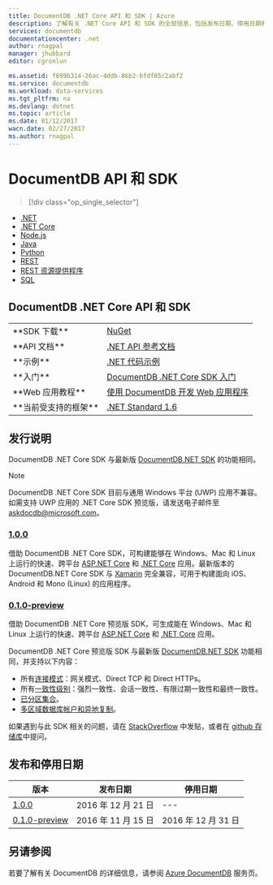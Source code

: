 ```yaml
---
title: DocumentDB .NET Core API 和 SDK | Azure
description: 了解有关 .NET Core API 和 SDK 的全部信息，包括发布日期、停用日期和 DocumentDB.NET Core SDK 各版本之间的更改。
services: documentdb
documentationcenter: .net
author: rnagpal
manager: jhubbard
editor: cgronlun

ms.assetid: f899b314-26ac-4ddb-86b2-bfdf05c2abf2
ms.service: documentdb
ms.workload: data-services
ms.tgt_pltfrm: na
ms.devlang: dotnet
ms.topic: article
ms.date: 01/12/2017
wacn.date: 02/27/2017
ms.author: rnagpal
---
```


# DocumentDB API 和 SDK
> [!div class="op_single_selector"]
- [.NET](./documentdb-sdk-dotnet.md)
- [.NET Core](./documentdb-sdk-dotnet-core.md)
- [Node.js](./documentdb-sdk-node.md)
- [Java](./documentdb-sdk-java.md)
- [Python](./documentdb-sdk-python.md)
- [REST](https://docs.microsoft.com/zh-cn/rest/api/documentdb/)
- [REST 资源提供程序](https://docs.microsoft.com/rest/api/documentdbresourceprovider/)
- [SQL](https://msdn.microsoft.com/zh-cn/library/azure/dn782250.aspx)

## DocumentDB .NET Core API 和 SDK
<table>  

<tr><td>**SDK 下载**</td><td><a href="https://www.nuget.org/packages/Microsoft.Azure.DocumentDB.Core/">NuGet</a></td></tr>

<tr><td>**API 文档**</td><td><a href="https://msdn.microsoft.com/zh-cn/library/azure/dn948556.aspx">.NET API 参考文档</a></td></tr>

<tr><td>**示例**</td><td><a href="./documentdb-dotnet-samples.md">.NET 代码示例</a></td></tr>

<tr><td>**入门**</td><td><a href="./documentdb-dotnetcore-get-started.md">DocumentDB .NET Core SDK 入门</a></td></tr>

<tr><td>**Web 应用教程**</td><td><a href="./documentdb-dotnet-application.md">使用 DocumentDB 开发 Web 应用程序</a></td></tr>

<tr><td>**当前受支持的框架**</td><td><a href="https://www.nuget.org/packages/NETStandard.Library">.NET Standard 1.6</a></td></tr>
</table>

## 发行说明

DocumentDB .NET Core SDK 与最新版 [DocumentDB.NET SDK](./documentdb-sdk-dotnet.md) 的功能相同。

> [!NOTE] 
DocumentDB .NET Core SDK 目前与通用 Windows 平台 \(UWP\) 应用不兼容。如需支持 UWP 应用的 .NET Core SDK 预览版，请发送电子邮件至 [askdocdb@microsoft.com](mailto:askdocdb@microsoft.com)。

### <a name="1.0.0"/>[1\.0.0](https://www.nuget.org/packages/Microsoft.Azure.DocumentDB.Core/1.0.0)

借助 DocumentDB .NET Core SDK，可构建能够在 Windows、Mac 和 Linux 上运行的快速、跨平台 [ASP.NET Core](https://www.asp.net/core) 和 [.NET Core](https://www.microsoft.com/net/core#windows) 应用。最新版本的 DocumentDB.NET Core SDK 与 [Xamarin](https://www.xamarin.com) 完全兼容，可用于构建面向 iOS、Android 和 Mono \(Linux\) 的应用程序。

### <a name="0.1.0-preview"/>[0\.1.0-preview](https://www.nuget.org/packages/Microsoft.Azure.DocumentDB.Core/0.1.0-preview)

借助 DocumentDB .NET Core 预览版 SDK，可生成能在 Windows、Mac 和 Linux 上运行的快速、跨平台 [ASP.NET Core](https://www.asp.net/core) 和 [.NET Core](https://www.microsoft.com/net/core#windows) 应用。

DocumentDB .NET Core 预览版 SDK 与最新版 [DocumentDB.NET SDK](./documentdb-sdk-dotnet.md) 功能相同，并支持以下内容：
- 所有[连接模式](./documentdb-performance-tips.md#networking)：网关模式、Direct TCP 和 Direct HTTPs。
- 所有[一致性级别](./documentdb-consistency-levels.md)：强烈一致性、会话一致性、有限过期一致性和最终一致性。
- [已分区集合](./documentdb-partition-data.md)。
- [多区域数据库帐户和异地复制](./documentdb-distribute-data-globally.md)。

如果遇到与此 SDK 相关的问题，请在 [StackOverflow](http://stackoverflow.com/questions/tagged/azure-documentdb) 中发贴，或者在 [github 存储库](https://github.com/Azure/azure-documentdb-dotnet/issues)中提问。

## 发布和停用日期

| 版本 | 发布日期 | 停用日期 |
| --- | --- | --- |
| [1\.0.0](#1.0.0) |2016 年 12 月 21 日 |--- | 
| [0\.1.0-preview](#0.1.0-preview) |2016 年 11 月 15 日 |2016 年 12 月 31 日 |

## 另请参阅
若要了解有关 DocumentDB 的详细信息，请参阅 [Azure DocumentDB](https://www.azure.cn/home/features/documentdb/) 服务页。

<!---HONumber=Mooncake_0220_2017-->
<!---Update_Description: wording update -->
